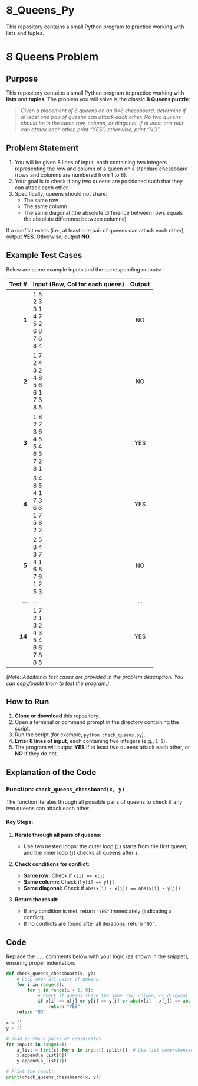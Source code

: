 # 8_Queens_Py
This repository contains a small Python program to practice working with lists and tuples.
# 8 Queens Problem

## Purpose

This repository contains a small Python program to practice working with **lists** and **tuples**. The problem you will solve is the classic **8 Queens puzzle**:

> *Given a placement of 8 queens on an 8×8 chessboard, determine if at least one pair of queens can attack each other. No two queens should be in the same row, column, or diagonal. If at least one pair can attack each other, print “YES”; otherwise, print “NO”.*

## Problem Statement

1. You will be given 8 lines of input, each containing two integers representing the row and column of a queen on a standard chessboard (rows and columns are numbered from 1 to 8).
2. Your goal is to check if any two queens are positioned such that they can attack each other.
3. Specifically, queens should not share:
   - The same row
   - The same column
   - The same diagonal (the absolute difference between rows equals the absolute difference between columns)

If a conflict exists (i.e., at least one pair of queens can attack each other), output **YES**. Otherwise, output **NO**.

## Example Test Cases

Below are some example inputs and the corresponding outputs:

| Test # | Input (Row, Col for each queen)                               | Output |
|-------:|:------------------------------------------------------------- |:------:|
| **1**  | 1 5<br>2 3<br>3 1<br>4 7<br>5 2<br>6 8<br>7 6<br>8 4           | NO     |
| **2**  | 1 7<br>2 4<br>3 2<br>4 8<br>5 6<br>6 1<br>7 3<br>8 5           | NO     |
| **3**  | 1 8<br>2 7<br>3 6<br>4 5<br>5 4<br>6 3<br>7 2<br>8 1           | YES    |
| **4**  | 3 4<br>8 5<br>4 1<br>7 3<br>6 6<br>1 7<br>5 8<br>2 2           | YES    |
| **5**  | 2 5<br>8 4<br>3 7<br>4 1<br>6 8<br>7 6<br>1 2<br>5 3           | NO     |
| ...    | ...                                                           | ...    |
| **14** | 1 7<br>2 1<br>3 2<br>4 3<br>5 4<br>6 6<br>7 8<br>8 5           | YES    |

*(Note: Additional test cases are provided in the problem description. You can copy/paste them to test the program.)*

## How to Run

1. **Clone or download** this repository.
2. Open a terminal or command prompt in the directory containing the script.
3. Run the script (for example, `python check_queens.py`).
4. **Enter 8 lines of input**, each containing two integers (e.g., `1 5`).
5. The program will output **YES** if at least two queens attack each other, or **NO** if they do not.

## Explanation of the Code

### Function: `check_queens_chessboard(x, y)`

The function iterates through all possible pairs of queens to check if any two queens can attack each other. 

#### Key Steps:
1. **Iterate through all pairs of queens:**
   - Use two nested loops: the outer loop (`i`) starts from the first queen, and the inner loop (`j`) checks all queens after `i`.

2. **Check conditions for conflict:**
   - **Same row:** Check if `x[i] == x[j]`
   - **Same column:** Check if `y[i] == y[j]`
   - **Same diagonal:** Check if `abs(x[i] - x[j]) == abs(y[i] - y[j])`

3. **Return the result:**
   - If any condition is met, return `"YES"` immediately (indicating a conflict).
   - If no conflicts are found after all iterations, return `"NO"`.

## Code

Replace the `...` comments below with your logic (as shown in the snippet), ensuring proper indentation.

```python
def check_queens_chessboard(x, y):
    # Loop over all pairs of queens
    for i in range(8):
        for j in range(i + 1, 8):
            # Check if queens share the same row, column, or diagonal
            if x[i] == x[j] or y[i] == y[j] or abs(x[i] - x[j]) == abs(y[i] - y[j]):
                return "YES"
    return "NO"

x = []
y = []

# Read in the 8 pairs of coordinates
for inputs in range(8):
    a_list = [int(s) for s in input().split()]  # Use list comprehension to parse input
    x.append(a_list[0])
    y.append(a_list[1])

# Print the result
print(check_queens_chessboard(x, y))
